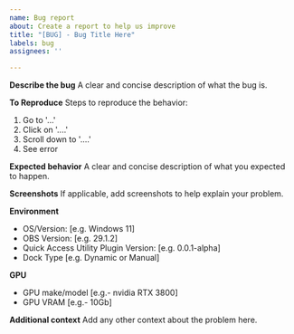 ```yaml
---
name: Bug report
about: Create a report to help us improve
title: "[BUG] - Bug Title Here"
labels: bug
assignees: ''

---
```


**Describe the bug**
A clear and concise description of what the bug is.

**To Reproduce**
Steps to reproduce the behavior:
1. Go to '...'
2. Click on '....'
3. Scroll down to '....'
4. See error

**Expected behavior**
A clear and concise description of what you expected to happen.

**Screenshots**
If applicable, add screenshots to help explain your problem.

**Environment**
 - OS/Version: [e.g. Windows 11]
 - OBS Version: [e.g. 29.1.2]
 - Quick Access Utility Plugin Version: [e.g. 0.0.1-alpha]
 - Dock Type [e.g. Dynamic or Manual]

**GPU**
 - GPU make/model [e.g.- nvidia RTX 3800]
 - GPU VRAM [e.g.- 10Gb]

**Additional context**
Add any other context about the problem here.
